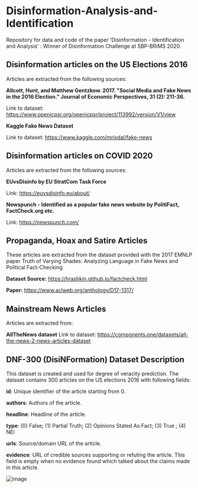 # Disinformation-Analysis-and-Identification
Repository for data and code of the paper 'Disinformation - Identification and Analysis' : Winner of Disinformation Challenge at SBP-BRiMS 2020.

## Disinformation articles on the US Elections 2016
Articles are extracted from the following sources:

**Allcott, Hunt, and Matthew Gentzkow. 2017. "Social Media and Fake News in the 2016 Election." Journal of Economic Perspectives, 31 (2): 211-36.**

Link to dataset: https://www.openicpsr.org/openicpsr/project/113992/version/V1/view


**Kaggle Fake News Dataset**

Link to dataset: https://www.kaggle.com/mrisdal/fake-news


## Disinformation articles on COVID 2020

Articles are extracted from the following sources:


**EUvsDisinfo by EU StratCom Task Force**

Link: https://euvsdisinfo.eu/about/


**Newspunch - Identified as a popular fake news website by PolitiFact, FactCheck.org etc.**

Link: https://newspunch.com/

## Propaganda, Hoax and Satire Articles
These articles are extracted from the dataset provided with the 2017 EMNLP paper Truth of Varying Shades: Analyzing Language in Fake News and Political Fact-Checking

**Dataset Source:** https://hrashkin.github.io/factcheck.html

**Paper:** https://www.aclweb.org/anthology/D17-1317/

## Mainstream News Articles
Articles are extracted from:

**AllTheNews dataset**
Link to dataset: https://components.one/datasets/all-the-news-2-news-articles-dataset

## DNF-300 (DisiNFormation) Dataset Description
This dataset is created and used for degree of veracity prediction. The dataset contains 300 articles on the US elections 2016 with following fields:

**id**: Unique identifier of the article starting from 0.

**authors**: Authors of the article.

**headline**: Headline of the article.

**type**: (0) False; (1) Partial Truth; (2) Opinions Stated As Fact; (3) True ; (4) NEI

**urls**: Source/domain URL of the article.

**evidence**: URL of credible sources supporting or refuting the article. This field is empty when no evidence found which talked about the claims made in this article. 

![image](https://user-images.githubusercontent.com/25678184/110042612-087a9000-7d14-11eb-830c-6c674c5dff0e.png)
